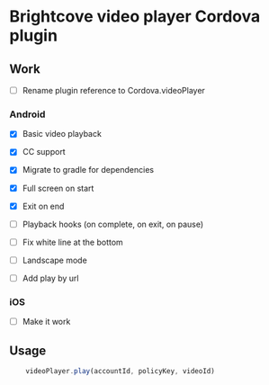# Brightcove video player Cordova plugin

## Work

- [ ] Rename plugin reference to Cordova.videoPlayer

### Android

- [x] Basic video playback

- [x] CC support

- [x] Migrate to gradle for dependencies

- [x] Full screen on start

- [x] Exit on end

- [ ] Playback hooks (on complete, on exit, on pause)

- [ ] Fix white line at the bottom

- [ ] Landscape mode

- [ ] Add play by url

### iOS

- [ ] Make it work

## Usage

```Javascript
    videoPlayer.play(accountId, policyKey, videoId)
```
